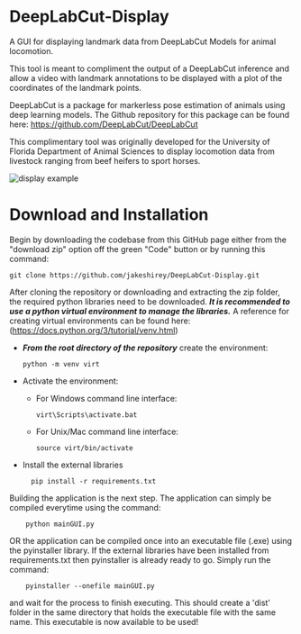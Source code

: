 # DeepLabCut-Display
A GUI for displaying landmark data from DeepLabCut Models for animal locomotion.

This tool is meant to compliment the output of a DeepLabCut inference and allow a video with landmark annotations to be displayed with a plot of the coordinates of the landmark points. 

DeepLabCut is a package for markerless pose estimation of animals using deep learning models. The Github repository for this package can be found here: https://github.com/DeepLabCut/DeepLabCut

This complimentary tool was originally developed for the University of Florida Department of Animal Sciences to display locomotion data from livestock ranging from beef heifers to sport horses.

![display example](https://user-images.githubusercontent.com/94328784/184924777-e04cf534-029f-4e1f-8d42-3d661727edef.JPG)

# Download and Installation
Begin by downloading the codebase from this GitHub page either from the "download zip" option off the green "Code" button or by running this command:

    git clone https://github.com/jakeshirey/DeepLabCut-Display.git


After cloning the repository or downloading and extracting the zip folder, the required python libraries need to be downloaded. ***It is recommended to use a python virtual environment to manage the libraries.*** A reference for creating virtual environments can be found here: (https://docs.python.org/3/tutorial/venv.html)

- ***From the root directory of the repository*** create the environment:

    ```python -m venv virt```
    
- Activate the environment:
  - For Windows command line interface:
   
    ```virt\Scripts\activate.bat```
    
  - For Unix/Mac command line interface:
   
    ```source virt/bin/activate```
    
- Install the external libraries
    
        pip install -r requirements.txt
    
Building the application is the next step. The application can simply be compiled everytime using the command:

        python mainGUI.py
        
OR the application can be compiled once into an executable file (.exe) using the pyinstaller library. If the external libraries have been installed from requirements.txt then pyinstaller is already ready to go. Simply run the command:

        pyinstaller --onefile mainGUI.py

and wait for the process to finish executing. This should create a 'dist' folder in the same directory that holds the executable file with the same name. This executable is now available to be used!
